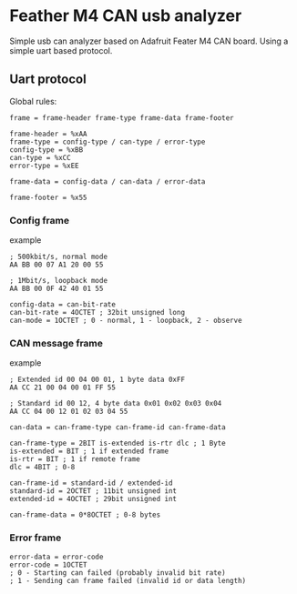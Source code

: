 # Feather M4 CAN usb analyzer

Simple usb can analyzer based on Adafruit Feater M4 CAN board. Using a simple uart based protocol.

## Uart protocol

Global rules:

```abnf
frame = frame-header frame-type frame-data frame-footer

frame-header = %xAA
frame-type = config-type / can-type / error-type
config-type = %xBB
can-type = %xCC
error-type = %xEE

frame-data = config-data / can-data / error-data

frame-footer = %x55
```

### Config frame

example
```abnf
; 500kbit/s, normal mode
AA BB 00 07 A1 20 00 55

; 1Mbit/s, loopback mode
AA BB 00 0F 42 40 01 55
```


```abnf
config-data = can-bit-rate
can-bit-rate = 4OCTET ; 32bit unsigned long
can-mode = 1OCTET ; 0 - normal, 1 - loopback, 2 - observe
```

### CAN message frame

example
```abnf
; Extended id 00 04 00 01, 1 byte data 0xFF
AA CC 21 00 04 00 01 FF 55
```

```abnf
; Standard id 00 12, 4 byte data 0x01 0x02 0x03 0x04
AA CC 04 00 12 01 02 03 04 55
```

```abnf
can-data = can-frame-type can-frame-id can-frame-data

can-frame-type = 2BIT is-extended is-rtr dlc ; 1 Byte
is-extended = BIT ; 1 if extended frame
is-rtr = BIT ; 1 if remote frame
dlc = 4BIT ; 0-8

can-frame-id = standard-id / extended-id
standard-id = 2OCTET ; 11bit unsigned int
extended-id = 4OCTET ; 29bit unsigned int

can-frame-data = 0*8OCTET ; 0-8 bytes
```

### Error frame

```abnf
error-data = error-code
error-code = 1OCTET
; 0 - Starting can failed (probably invalid bit rate)
; 1 - Sending can frame failed (invalid id or data length)
```